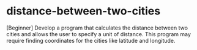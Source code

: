# distance-between-two-cities
[Beginner] Develop a program that calculates the distance between two cities and allows the user to specify a unit of distance. This program may require finding coordinates for the cities like latitude and longitude.
